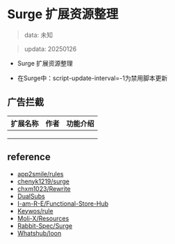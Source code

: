 # Surge 扩展资源整理
> data: 未知

> updata: 20250126
- Surge 扩展资源整理
* 在Surge中：script-update-interval=-1为禁用脚本更新

## 广告拦截

| 扩展名称 | 作者  | 功能介绍 |
| ---- | --- | ---- |
|      |     |      |
|      |     |      |
|      |     |      |

## reference
- [app2smile/rules](https://github.com/app2smile/rules)
- [chenyk1219/surge](https://github.com/chenyk1219/surge)
- [chxm1023/Rewrite](https://github.com/chxm1023/Rewrite)
- [DualSubs](https://github.com/DualSubs)
- [I-am-R-E/Functional-Store-Hub](https://github.com/I-am-R-E/Functional-Store-Hub)
- [Keywos/rule](https://github.com/Keywos/rule)
- [Moli-X/Resources](https://github.com/Moli-X/Resources)
- [Rabbit-Spec/Surge](https://github.com/Rabbit-Spec/Surge)
- [Whatshub/loon](https://whatshub.top/loon)



